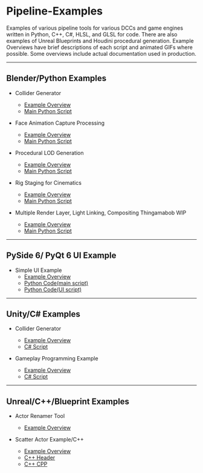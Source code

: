 # Pipeline-Examples
Examples of various pipeline tools for various DCCs and game engines written in Python, C++, C#, HLSL, and GLSL for code. There are also examples of Unreal Blueprints and Houdini procedural generation. Example Overviews have brief descriptions of each script and animated GIFs where possible. Some overviews include actual documentation used in production.
***
## Blender/Python Examples

-   Collider Generator
    - [Example Overview](https://github.com/JMTechArt/Pipeline-Examples/blob/main/Blender/addons/Simu_Collider/READ_ME.md)
    - [Main Python Script](https://github.com/JMTechArt/Pipeline-Examples/blob/main/Blender/addons/Simu_Collider/simu_collider.py)

-   Face Animation Capture Processing
    - [Example Overview](https://github.com/JMTechArt/Pipeline-Examples/blob/main/Blender/addons/Simu_FaceAnim/READ_ME.md)
    - [Main Python Script](https://github.com/JMTechArt/Pipeline-Examples/blob/main/Blender/addons/Simu_FaceAnim/simu_faceanim.py)

-   Procedural LOD Generation
    - [Example Overview](https://github.com/JMTechArt/Pipeline-Examples/blob/main/Blender/addons/Simu_LOD/READ_ME.md)
    - [Main Python Script](https://github.com/JMTechArt/Pipeline-Examples/blob/main/Blender/addons/Simu_LOD/simu_lod.py)

-   Rig Staging for Cinematics
    - [Example Overview](https://github.com/JMTechArt/Pipeline-Examples/blob/main/Blender/addons/Simu_LanceStage/READ_ME.md)
    - [Main Python Script](https://github.com/JMTechArt/Pipeline-Examples/blob/main/Blender/addons/Simu_LanceStage/simu_lancestage.py)

-   Multiple Render Layer, Light Linking, Compositing Thingamabob WIP
    - [Example Overview](https://github.com/JMTechArt/Pipeline-Examples/blob/main/Blender/addons/Simu_LightComp/READ_ME.md)
    - [Main Python Script](https://github.com/JMTechArt/Pipeline-Examples/blob/main/Blender/addons/Simu_LightComp/simu_lightcomp.py) 
***
## PySide 6/ PyQt 6 UI Example

-   Simple UI Example
    - [Example Overview](https://github.com/JMTechArt/Pipeline-Examples/blob/main/PyQT/READ_ME.md)
    - [Python Code(main script)](https://github.com/JMTechArt/Pipeline-Examples/blob/main/PyQT/main.py)
    - [Python Code(UI script)](https://github.com/JMTechArt/Pipeline-Examples/blob/main/PyQT/ui_main.py)
***
## Unity/C# Examples
-   Collider Generator
    - [Example Overview](https://github.com/JMTechArt/Pipeline-Examples/blob/main/Unity/Collider%20Generator/READ_ME.md)
    - [C# Script](https://github.com/JMTechArt/Pipeline-Examples/blob/main/Unity/Collider%20Generator/CollisionGenerator.cs) 

-   Gameplay Programming Example
    - [Example Overview](https://github.com/JMTechArt/Pipeline-Examples/blob/main/Unity/Gameplay%20Example/READ_ME.md)
    - [C# Script](https://github.com/JMTechArt/Pipeline-Examples/blob/main/Unity/Gameplay%20Example/InterpolatedBulwark.cs) 
***
## Unreal/C++/Blueprint Examples
-   Actor Renamer Tool
    - [Example Overview](https://github.com/JMTechArt/Pipeline-Examples/blob/main/Unreal/Blueprints/Actor%20Renamer%20Blueprint/READ_ME.md)
 
- Scatter Actor Example/C++
    - [Example Overview](https://github.com/JMTechArt/Pipeline-Examples/blob/main/Unreal/C%2B%2B/Scatter%20Actor%20Example/READ_ME.md)
    - [C++ Header](https://github.com/JMTechArt/Pipeline-Examples/blob/main/Unreal/C%2B%2B/Scatter%20Actor%20Example/JMBasicScatter.h)
    - [C++ CPP](https://github.com/JMTechArt/Pipeline-Examples/blob/main/Unreal/C%2B%2B/Scatter%20Actor%20Example/JMBasicScatter.cpp)

